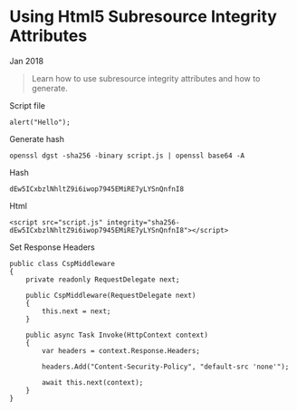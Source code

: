 # Using Html5 Subresource Integrity Attributes

Jan 2018

> Learn how to use subresource integrity attributes and how to generate.

Script file

```
alert("Hello");
```

Generate hash

```
openssl dgst -sha256 -binary script.js | openssl base64 -A
```

Hash

```
dEw5ICxbzlNhltZ9i6iwop7945EMiRE7yLYSnQnfnI8
```

Html 

```
<script src="script.js" integrity="sha256-dEw5ICxbzlNhltZ9i6iwop7945EMiRE7yLYSnQnfnI8"></script>
```

Set Response Headers

```
public class CspMiddleware  
{
    private readonly RequestDelegate next;

    public CspMiddleware(RequestDelegate next)
    {
        this.next = next;
    }

    public async Task Invoke(HttpContext context)
    {
        var headers = context.Response.Headers;

        headers.Add("Content-Security-Policy", "default-src 'none'");

        await this.next(context);
    }
}
```
